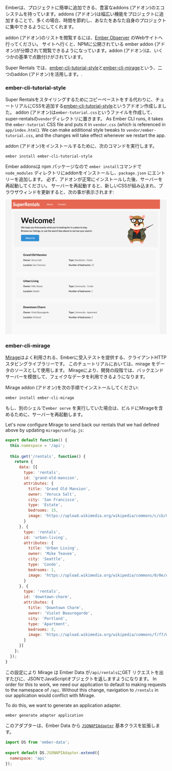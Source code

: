 Emberは、プロジェクトに簡単に追加できる、豊富なaddons (アドオン)のエコシステムを持っています。addons (アドオン)は幅広い機能をプロジェクトに追加することで、多くの場合、時間を節約し、あなたをあなた自身のプロジェクトに集中できるようにしてくれます。

addon (アドオン)のリストを閲覧するには、[Ember Observer](https://emberobserver.com/) のWebサイトへ行ってください。 サイトへ行くと、NPMに公開されている ember addon (アドオン)が分類されて閲覧できるようになっています。addon (アドオン)は、いくつかの基準で点数付けがされています。

Super Rentals では、[ember-cli-tutorial-style](https://github.com/toddjordan/ember-cli-tutorial-style)と[ember-cli-mirage](http://www.ember-cli-mirage.com/)という、二つのaddon (アドオン)を活用します。.

### ember-cli-tutorial-style

Super Rentalsをスタイリングするためにコピーペーストをする代わりに、チュートリアルにCSSを追加する[ember-cli-tutorial-style](https://github.com/ember-learn/ember-cli-tutorial-style)というアドオン作成しました。 addon (アドオン)は`ember-tutorial.css`というファイルを作成して、super-rentalsの`vendor`ディレクトリに置きます。 As Ember CLI runs, it takes the `ember-tutorial` CSS file and puts it in `vendor.css` (which is referenced in `app/index.html`). We can make additional style tweaks to `vendor/ember-tutorial.css`, and the changes will take effect whenever we restart the app.

addon (アドオン)をインストールするために、次のコマンドを実行します。

```shell
ember install ember-cli-tutorial-style
```

Ember addonsは npm パッケージなので `ember install`コマンドで`node_modules` ディレクトリにaddonをインストールし、`package.json` にエントリーを追加します。 必ず、アドオンが正常にインストールした後、サーバーを再起動してください。 サーバーを再起動すると、新しいCSSが組み込まれ、ブラウザウィンドを更新すると、次の事が表示されます:

![super rentals styled homepage](../../images/installing-addons/styled-super-rentals-basic.png)

### ember-cli-mirage

[Mirage](http://www.ember-cli-mirage.com/)はよく利用される、Emberに受入テストを提供する、クライアントHTTPスタビングライブラリーです。 このチュートリアルにおいては、mirage をデータのソースとして使用します。 Mirageにより、開発の段階では、バックエンドサーバーを模倣して、フェイクなデータを利用できるようになります。

Mirage addon (アドオン)を次の手順でインストールしてください:

```shell
ember install ember-cli-mirage
```

もし、別のシェルで`ember serve` を実行していた場合は、ビルドにMirageを含めるために、サーバーを再起動します。

Let's now configure Mirage to send back our rentals that we had defined above by updating `mirage/config.js`:

```mirage/config.js
export default function() {
  this.namespace = '/api';

  this.get('/rentals', function() {
    return {
      data: [{
        type: 'rentals',
        id: 'grand-old-mansion',
        attributes: {
          title: 'Grand Old Mansion',
          owner: 'Veruca Salt',
          city: 'San Francisco',
          type: 'Estate',
          bedrooms: 15,
          image: 'https://upload.wikimedia.org/wikipedia/commons/c/cb/Crane_estate_(5).jpg'
        }
      }, {
        type: 'rentals',
        id: 'urban-living',
        attributes: {
          title: 'Urban Living',
          owner: 'Mike Teavee',
          city: 'Seattle',
          type: 'Condo',
          bedrooms: 1,
          image: 'https://upload.wikimedia.org/wikipedia/commons/0/0e/Alfonso_13_Highrise_Tegucigalpa.jpg'
        }
      }, {
        type: 'rentals',
        id: 'downtown-charm',
        attributes: {
          title: 'Downtown Charm',
          owner: 'Violet Beauregarde',
          city: 'Portland',
          type: 'Apartment',
          bedrooms: 3,
          image: 'https://upload.wikimedia.org/wikipedia/commons/f/f7/Wheeldon_Apartment_Building_-_Portland_Oregon.jpg'
        }
      }]
    };
  });
}
```

この設定により Mirage は Ember Data が`/api/rentals`にGET リクエストを出すたびに、JSONでJavaScriptオブジェクトを返しますようになります。 In order for this to work, we need our application to default to making requests to the namespace of `/api`. Without this change, navigation to `/rentals` in our application would conflict with Mirage.

To do this, we want to generate an application adapter.

```shell
ember generate adapter application
```

このアダプターは、Ember Data から [`JSONAPIAdapter`](http://emberjs.com/api/data/classes/DS.JSONAPIAdapter.html) 基本クラスを拡張します。

```app/adapters/application.js
import DS from 'ember-data';

export default DS.JSONAPIAdapter.extend({
  namespace: 'api'
});

```